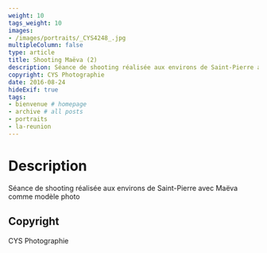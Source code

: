 ```yaml
---
weight: 10
tags_weight: 10
images:
- /images/portraits/_CYS4248_.jpg
multipleColumn: false
type: article
title: Shooting Maëva (2)
description: Séance de shooting réalisée aux environs de Saint-Pierre avec Maëva comme modèle photo
copyright: CYS Photographie
date: 2016-08-24
hideExif: true
tags:
- bienvenue # homepage
- archive # all posts
- portraits
- la-reunion
---
```


# Description

Séance de shooting réalisée aux environs de Saint-Pierre avec Maëva comme modèle photo

## Copyright

CYS Photographie
